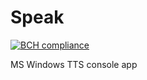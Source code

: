 # Speak
[![BCH compliance](https://bettercodehub.com/edge/badge/VitalyTartynov/Speak?branch=master)](https://bettercodehub.com/)

MS Windows TTS console app
